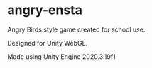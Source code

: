 # angry-ensta

Angry Birds style game created for school use.

Designed for Unity WebGL.

Made using Unity Engine 2020.3.19f1